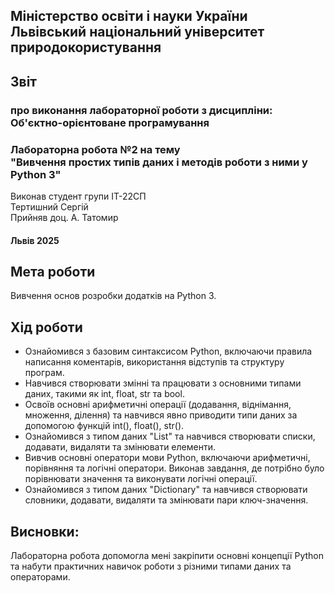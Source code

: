 ## Міністерство освіти і науки України  Львівський національний університет природокористування
## Звіт 
### про виконання лабораторної роботи з дисципліни: <br> Об'єктно-орієнтоване програмування 
### Лабораторна робота №2 на тему <br> "Вивчення простих типів даних і методів роботи з ними у Python 3"
Виконав студент групи ІТ-22СП <br> Тертишний Сергій
<br> Прийняв доц. А. Татомир

#### Львів 2025

## Мета роботи 
Вивчення основ розробки додатків на Python 3.


## Хід роботи
- Ознайомився з базовим синтаксисом Python, включаючи правила написання коментарів, використання відступів та структуру програм.
- Навчився створювати змінні та працювати з основними типами даних, такими як int, float, str та bool. 
- Освоїв основні арифметичні операції (додавання, віднімання, множення, ділення) та навчився явно приводити типи даних за допомогою функцій int(), float(), str().
-  Ознайомився з типом даних "List" та навчився створювати списки, додавати, видаляти та змінювати елементи.
- Вивчив основні оператори мови Python, включаючи арифметичні, порівняння та логічні оператори. Виконав завдання, де потрібно було порівнювати значення та виконувати логічні операції.
- Ознайомився з типом даних "Dictionary" та навчився створювати словники, додавати, видаляти та змінювати пари ключ-значення.



## Висновки: 
Лабораторна робота допомогла мені закріпити основні концепції Python та набути практичних навичок роботи з різними типами даних та операторами.

